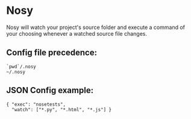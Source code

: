 Nosy
====

Nosy will watch your project's source folder and execute a command of your
choosing whenever a watched source file changes.


Config file precedence:
-----------------------

    `pwd`/.nosy
    ~/.nosy

JSON Config example:
--------------------

    { "exec": "nosetests",
      "watch": ["*.py", "*.html", "*.js"] }
